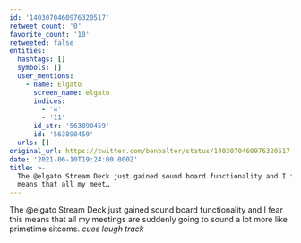 ```yaml
---
id: '1403070460976320517'
retweet_count: '0'
favorite_count: '10'
retweeted: false
entities:
  hashtags: []
  symbols: []
  user_mentions:
    - name: Elgato
      screen_name: elgato
      indices:
        - '4'
        - '11'
      id_str: '563890459'
      id: '563890459'
  urls: []
original_url: https://twitter.com/benbalter/status/1403070460976320517
date: '2021-06-10T19:24:00.000Z'
title: >-
  The @elgato Stream Deck just gained sound board functionality and I fear this
  means that all my meet…
---
```


The @elgato Stream Deck just gained sound board functionality and I fear this means that all my meetings are suddenly going to sound a lot more like primetime sitcoms. *cues laugh track*